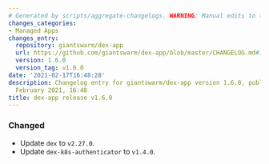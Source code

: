 ```yaml
---
# Generated by scripts/aggregate-changelogs. WARNING: Manual edits to this files will be overwritten.
changes_categories:
- Managed Apps
changes_entry:
  repository: giantswarm/dex-app
  url: https://github.com/giantswarm/dex-app/blob/master/CHANGELOG.md#160---2021-02-17
  version: 1.6.0
  version_tag: v1.6.0
date: '2021-02-17T16:48:28'
description: Changelog entry for giantswarm/dex-app version 1.6.0, published on 17
  February 2021, 16:48
title: dex-app release v1.6.0
---
```


### Changed
- Update `dex` to `v2.27.0`.
- Update `dex-k8s-authenticator` to `v1.4.0`.
